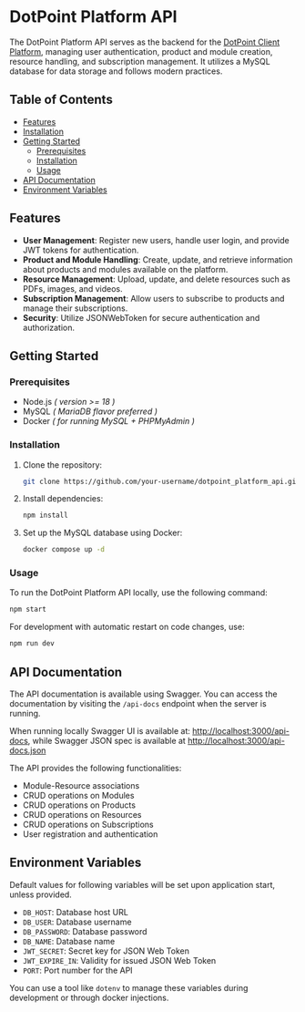 # DotPoint Platform API

The DotPoint Platform API serves as the backend for the [DotPoint Client Platform](https://github.com/bobansanja/dotpoint-client-platform), managing user authentication, product and module creation, resource handling, and subscription management. It utilizes a MySQL database for data storage and follows modern practices.

## Table of Contents

- [Features](#features)
- [Installation](#installation)
- [Getting Started](#getting-started)
  - [Prerequisites](#prerequisites)
  - [Installation](#installation)
  - [Usage](#usage)
- [API Documentation](#api-documentation)
- [Environment Variables](#environment-variables)

## Features

- **User Management**: Register new users, handle user login, and provide JWT tokens for authentication.
- **Product and Module Handling**: Create, update, and retrieve information about products and modules available on the platform.
- **Resource Management**: Upload, update, and delete resources such as PDFs, images, and videos.
- **Subscription Management**: Allow users to subscribe to products and manage their subscriptions.
- **Security**: Utilize JSONWebToken for secure authentication and authorization.

## Getting Started

### Prerequisites

- Node.js _( version >= 18 )_
- MySQL _( MariaDB flavor preferred )_
- Docker _( for running MySQL + PHPMyAdmin )_

### Installation

1. Clone the repository:

   ```sh
   git clone https://github.com/your-username/dotpoint_platform_api.git
   ```

2. Install dependencies:

   ```sh
   npm install
   ```

3. Set up the MySQL database using Docker:

   ```sh
   docker compose up -d
   ```

### Usage

To run the DotPoint Platform API locally, use the following command:

```sh
npm start
```

For development with automatic restart on code changes, use:

```sh
npm run dev
```

## API Documentation

The API documentation is available using Swagger. You can access the documentation by visiting the `/api-docs` endpoint when the server is running.

When running locally Swagger UI is available at: [http://localhost:3000/api-docs](http://localhost:3000/api-docs), while Swagger JSON spec is available at [http://localhost:3000/api-docs.json](http://localhost:3000/api-docs.json)

The API provides the following functionalities:

- Module-Resource associations
- CRUD operations on Modules
- CRUD operations on Products
- CRUD operations on Resources
- CRUD operations on Subscriptions
- User registration and authentication

## Environment Variables

Default values for following variables will be set upon application start, unless provided.

- `DB_HOST`: Database host URL
- `DB_USER`: Database username
- `DB_PASSWORD`: Database password
- `DB_NAME`: Database name
- `JWT_SECRET`: Secret key for JSON Web Token
- `JWT_EXPIRE_IN`: Validity for issued JSON Web Token
- `PORT`: Port number for the API

You can use a tool like `dotenv` to manage these variables during development or through docker injections.
